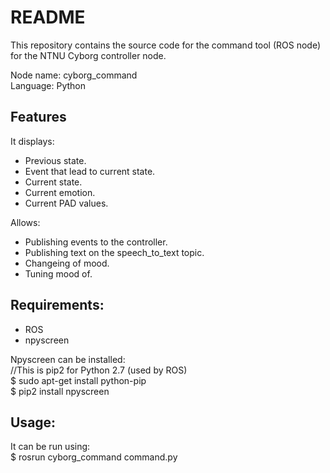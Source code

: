 # README  
This repository contains the source code for the command tool (ROS node) for the NTNU Cyborg controller node.    

Node name: cyborg_command  
Language: Python

## Features  
  
It displays:  
* Previous state.  
* Event that lead to current state.  
* Current state.  
* Current emotion.  
* Current PAD values.  
  
Allows:
* Publishing events to the controller.  
* Publishing text on the speech_to_text topic.  
* Changeing of mood.  
* Tuning mood of.  

## Requirements:
* ROS
* npyscreen

Npyscreen can be installed:  
//This is pip2 for Python 2.7 (used by ROS)  
$ sudo apt-get install python-pip  
$ pip2 install npyscreen  

## Usage:  
It can be run using:  
$ rosrun cyborg_command command.py  